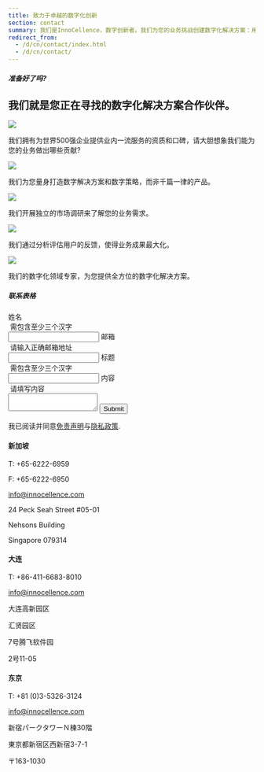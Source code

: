 ```yaml
---
title: 致力于卓越的数字化创新
section: contact
summary: 我们是InnoCellence，数字创新者。我们为您的业务挑战创建数字化解决方案：用户体验设计，移动应用和创新咨询。
redirect_from:
  - /d/cn/contact/index.html
  - /d/cn/contact/
---
```


<section class="full">
  <div class="container">
    <div class="row">
      <div class="col-t3 col-m5 col-l8">
        <h5 class="section-title">准备好了吗?</h5>
        <h2>我们就是您正在寻找的数字化解决方案合作伙伴。</h2>
      </div>
      <div class="col-t3 col-m3 col-l4">
        <img src="{{ site.baseurl }}/assets/img/contact/contact_partner.png">
      </div>
    </div>
  </div>
</section>
<section>
  <div class="container">
    <div class="row">
     <p class="centered">我们拥有为世界500强企业提供业内一流服务的资质和口碑，请大胆想象我们能为您的业务做出哪些贡献?</p>
      <div class="col-m4 col-l6">
        <div class="col-t3 col-m4 col-l6">
          <img src="{{ site.baseurl }}/assets/img/contact/01.png">
          <p>我们为您量身打造数字解决方案和数字策略，而非千篇一律的产品。</p>
        </div>
        <div class="col-t3 col-m4 col-l6">
          <img src="{{ site.baseurl }}/assets/img/contact/02.png">
          <p>我们开展独立的市场调研来了解您的业务需求。</p>
        </div>
      </div>
      <div class="col-m4 col-l6">
        <div class="col-t3 col-m4 col-l6">
          <img src="{{ site.baseurl }}/assets/img/contact/03.png">
          <p>我们通过分析评估用户的反馈，使得业务成果最大化。</p>
        </div>
        <div class="col-t3 col-m4 col-l6">
          <img src="{{ site.baseurl }}/assets/img/contact/04.png">
          <p>我们的数字化领域专家，为您提供全方位的数字化解决方案。</p>
        </div>
      </div>
    </div>
  </div>
</section>

<section class="contact" name="contact" id="contact-form">
  <div class="container">
    <h5 class="section-title">联系表格</h5>
    <form action="https://formspree.io/market@innocellence.com" method="POST" id="contact-form">
      <label for="name"><span>姓名</span><div class="message"><i class="fa fa-exclamation-circle">&nbsp;</i>需包含至少三个汉字</div>
      </label>
      <input type="text" name="name" id="contact-form-name" class="validate-input" minlength="3" required>
      <label for="email"><span>邮箱</span><div class="message"><i class="fa fa-exclamation-circle">&nbsp;</i>请输入正确邮箱地址</div>
      </label>
      <input type="email" name="_replyto" id="contact-form-email" class="validate-input" required>
      <label for="subject"><span>标题</span><div class="message"><i class="fa fa-exclamation-circle">&nbsp;</i>需包含至少三个汉字</div>
      </label>
      <input type="text" name="subject" id="contact-form-subject" class="validate-input" minlength="3" required>
      <label for="message"><span>内容</span><div class="message"><i class="fa fa-exclamation-circle">&nbsp;</i>请填写内容</div>
      </label>
      <textarea name="message" id="contact-form-message" required></textarea>
      <input type="submit" value="Submit">
      <input type="hidden" name="_next" value="{{ site.baseurl }}/cn/contact/thank-you/" />
      <input type="text" name="_gotcha" style="display:none" />
      <p>我已阅读并同意<a href="{{ site.baseurl }}/cn/corporate/disclaimer/">免责声明</a>与<a href="{{ site.baseurl }}/en/corporate/privacy/">隐私政策</a>.</p>
    </form>
  </div>
</section>


<section class="map">
  <div class="map-inner">
    <div class="map-card">
      <div id="singapore" class="map-card-container active">
        <div class="map-card-text">
          <h4>新加坡</h4>
          <p class="tel">T&#58; +65-6222-6959</p>
          <p class="fax">F&#58; +65-6222-6950</p>
          <a href="mailto:info@innocellence.com" class="email">info@innocellence.com</a>
          <p class="street-address">24 Peck Seah Street #05-01</p>
          <p class="building-name">Nehsons Building</p>
          <p class="postal-code">Singapore 079314</p>
        </div>
        <div id="map_canvas_singapore" class="map-area"></div>
      </div>
    </div>
    <div class="map-card">
      <div id="dalian" class="map-card-container">
        <div class="map-card-text">
          <h4>大连</h4>
          <p class="tel">T&#58; +86-411-6683-8010</p>
          <a href="mailto:info@innocellence.com" class="email">info@innocellence.com</a>
          <p class="postal-code">大连高新园区</p>
          <p class="building-name">汇贤园区</p>
          <p class="street-address">7号腾飞软件园</p>
          <p class="street-address">2号11-05</p>
        </div>
        <div id="map_canvas_dalian" class="map-area"></div>
      </div>
    </div>
    <div class="map-card">
      <div id="tokyo" class="map-card-container">
        <div class="map-card-text">
          <h4>东京</h4>
          <p class="tel">T&#58; +81 (0)3-5326-3124</p>
          <a href="mailto:info@innocellence.com" class="email">info@innocellence.com</a>
          <p class="building-name">新宿パークタワーＮ棟30階</p>
          <p class="street-address">東京都新宿区西新宿3-7-1</p>
          <p class="postal-code">〒163-1030</p>
        </div>
        <div id="map_canvas_tokyo" class="map-area"></div>
      </div>
    </div>
  </div>
</section>
